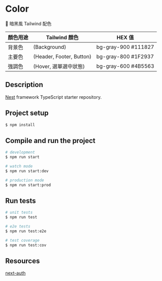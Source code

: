 # Color

🎨 暗黑風 Tailwind 配色

| 顏色用途	 | Tailwind 顏色	              | HEX 值                |
|-------|---------------------------|----------------------|
| 背景色   | (Background)              | 	bg-gray-900	#111827 |
| 主要色   | (Header, Footer, Button)	 | bg-gray-800	#1F2937  |
| 強調色   | (Hover, 選單選中狀態)	          | bg-gray-600	#4B5563  |

## Description

[Nest](https://github.com/nestjs/nest) framework TypeScript starter repository.

## Project setup

```bash
$ npm install
```

## Compile and run the project

```bash
# development
$ npm run start

# watch mode
$ npm run start:dev

# production mode
$ npm run start:prod
```

## Run tests

```bash
# unit tests
$ npm run test

# e2e tests
$ npm run test:e2e

# test coverage
$ npm run test:cov
```

## Resources
<a href='https://next-auth.js.org'>next-auth</a>

